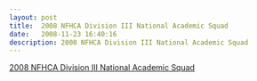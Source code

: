 ```yaml
---
layout: post
title:  2008 NFHCA Division III National Academic Squad
date:   2008-11-23 16:40:16
description: 2008 NFHCA Division III National Academic Squad
---
```



[2008 NFHCA Division III National Academic Squad](https://www.eteamz.com/nfhca/files/2008DIIINatlAcadSquadRelease.pdf)

